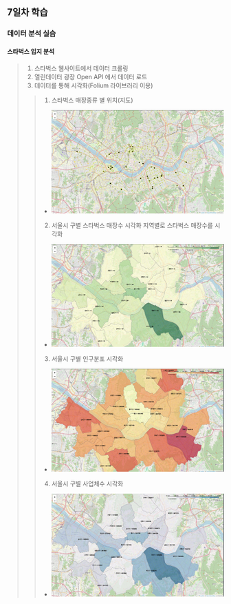 ## 7일차 학습

### 데이터 분석 실습

#### 스타벅스 입지 분석
> 1. 스타벅스 웹사이트에서 데이터 크롤링
> 2. 열린데이터 광장 Open API 에서 데이터 로드
> 3. 데이터를 통해 시각화(Folium 라이브러리 이용)
>> 1. 스타벅스 매장종류 별 위치(지도)
>> - ![ba10](https://github.com/LegdayDev/BigData-Analysis/blob/master/day07/images/ba10.png)
>> 2. 서울시 구별 스타벅스 매장수 시각화 지역별로 스타벅스 매장수를 시각화
>> - ![ba11](https://github.com/LegdayDev/BigData-Analysis/blob/master/day07/images/ba11.png)
>> 3. 서울시 구별 인구분포 시각화
>> - ![ba12](https://github.com/LegdayDev/BigData-Analysis/blob/master/day07/images/ba12.png)
>> 4. 서울시 구별 사업체수 시각화
>> - ![ba13](https://github.com/LegdayDev/BigData-Analysis/blob/master/day07/images/ba13.png)